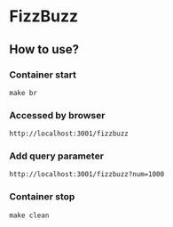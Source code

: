 # FizzBuzz

## How to use?

### Container start
~~~shell
make br
~~~

### Accessed by browser 
~~~shell
http://localhost:3001/fizzbuzz
~~~

### Add query parameter
~~~shell
http://localhost:3001/fizzbuzz?num=1000
~~~

### Container stop
~~~shell
make clean
~~~